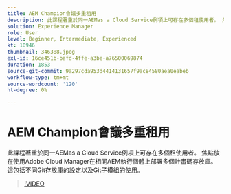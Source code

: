 ```yaml
---
title: AEM Champion會議多重租用
description: 此課程著重於同一AEMas a Cloud Service例項上可存在多個租使用者。 焦點放在使用Adobe Cloud Manager在相同AEM執行個體上部署多個計畫碼存放庫。 這包括不同Git存放庫的設定以及Git子模組的使用。
solution: Experience Manager
role: User
level: Beginner, Intermediate, Experienced
kt: 10946
thumbnail: 346388.jpeg
exl-id: 16ce451b-bafd-4ffe-a3be-a76500069874
duration: 1853
source-git-commit: 9a297cda953d4414131657f9ac84580aea0eabeb
workflow-type: tm+mt
source-wordcount: '120'
ht-degree: 0%

---
```


# AEM Champion會議多重租用

此課程著重於同一AEMas a Cloud Service例項上可存在多個租使用者。 焦點放在使用Adobe Cloud Manager在相同AEM執行個體上部署多個計畫碼存放庫。 這包括不同Git存放庫的設定以及Git子模組的使用。

>[!VIDEO](https://video.tv.adobe.com/v/346388/?quality=12&learn=on)
